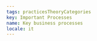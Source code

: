 ```yaml
---
tags: practicesTheoryCategories
key: Important Processes
name: Key business processes
locale: it
---
```

